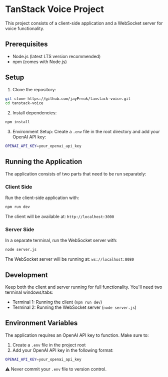 # TanStack Voice Project

This project consists of a client-side application and a WebSocket server for voice functionality.

## Prerequisites

- Node.js (latest LTS version recommended)
- npm (comes with Node.js)

## Setup

1. Clone the repository:
```bash
git clone https://github.com/jayPreak/tanstack-voice.git
cd tanstack-voice
```

2. Install dependencies:
```bash
npm install
```

3. Environment Setup:
Create a `.env` file in the root directory and add your OpenAI API key:
```bash
OPENAI_API_KEY=your_openai_api_key
```

## Running the Application

The application consists of two parts that need to be run separately:

### Client Side
Run the client-side application with:
```bash
npm run dev
```
The client will be available at: `http://localhost:3000`

### Server Side
In a separate terminal, run the WebSocket server with:
```bash
node server.js
```
The WebSocket server will be running at: `ws://localhost:8080`

## Development

Keep both the client and server running for full functionality. You'll need two terminal windows/tabs:
- Terminal 1: Running the client (`npm run dev`)
- Terminal 2: Running the WebSocket server (`node server.js`)

## Environment Variables

The application requires an OpenAI API key to function. Make sure to:
1. Create a `.env` file in the project root
2. Add your OpenAI API key in the following format:
```bash
OPENAI_API_KEY=your_openai_api_key
```
⚠️ Never commit your `.env` file to version control.